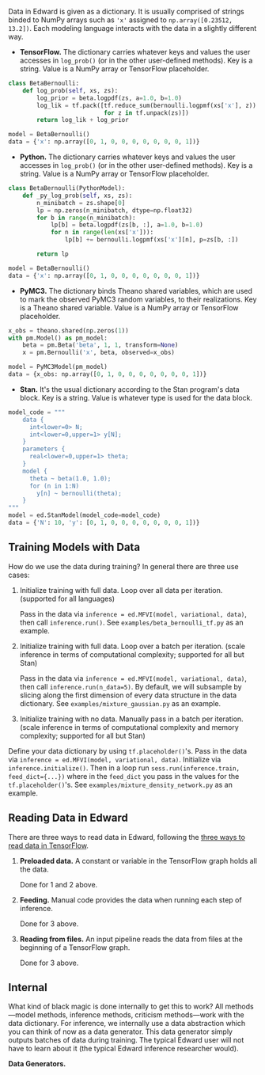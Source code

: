 Data in Edward is given as a dictionary. It is usually comprised of
strings binded to NumPy arrays such as `'x'` assigned to
`np.array([0.23512, 13.2])`.  Each modeling language interacts with
the data in a slightly different way.
+ __TensorFlow.__ The dictionary carries whatever keys and values the user accesses in `log_prob()` (or in the other user-defined methods). Key is a string. Value is a NumPy array or TensorFlow placeholder.
```python
class BetaBernoulli:
    def log_prob(self, xs, zs):
        log_prior = beta.logpdf(zs, a=1.0, b=1.0)
        log_lik = tf.pack([tf.reduce_sum(bernoulli.logpmf(xs['x'], z))
                           for z in tf.unpack(zs)])
        return log_lik + log_prior

model = BetaBernoulli()
data = {'x': np.array([0, 1, 0, 0, 0, 0, 0, 0, 0, 1])}
```
+ __Python.__ The dictionary carries whatever keys and values the user accesses in `log_prob()` (or in the other user-defined methods). Key is a string. Value is a NumPy array or TensorFlow placeholder.
```python
class BetaBernoulli(PythonModel):
    def _py_log_prob(self, xs, zs):
        n_minibatch = zs.shape[0]
        lp = np.zeros(n_minibatch, dtype=np.float32)
        for b in range(n_minibatch):
            lp[b] = beta.logpdf(zs[b, :], a=1.0, b=1.0)
            for n in range(len(xs['x'])):
                lp[b] += bernoulli.logpmf(xs['x'][n], p=zs[b, :])

        return lp

model = BetaBernoulli()
data = {'x': np.array([0, 1, 0, 0, 0, 0, 0, 0, 0, 1])}
```
+ __PyMC3.__ The dictionary binds Theano shared variables, which are used to mark the observed PyMC3 random variables, to their realizations. Key is a Theano shared variable. Value is a NumPy array or TensorFlow placeholder.
```python
x_obs = theano.shared(np.zeros(1))
with pm.Model() as pm_model:
    beta = pm.Beta('beta', 1, 1, transform=None)
    x = pm.Bernoulli('x', beta, observed=x_obs)

model = PyMC3Model(pm_model)
data = {x_obs: np.array([0, 1, 0, 0, 0, 0, 0, 0, 0, 1])}
```
+ __Stan.__ It's the usual dictionary according to the Stan program's data block. Key is a string. Value is whatever type is used for the data block.
```python
model_code = """
    data {
      int<lower=0> N;
      int<lower=0,upper=1> y[N];
    }
    parameters {
      real<lower=0,upper=1> theta;
    }
    model {
      theta ~ beta(1.0, 1.0);
      for (n in 1:N)
        y[n] ~ bernoulli(theta);
    }
"""
model = ed.StanModel(model_code=model_code)
data = {'N': 10, 'y': [0, 1, 0, 0, 0, 0, 0, 0, 0, 1])}
```

## Training Models with Data

How do we use the data during training? In general there are three use cases:

1. Initialize training with full data. Loop over all data per iteration. (supported for all languages)

   Pass in the data via `inference = ed.MFVI(model, variational, data)`, then call `inference.run()`. See `examples/beta_bernoulli_tf.py` as an example.
2. Initialize training with full data. Loop over a batch per iteration. (scale inference in terms of computational complexity; supported for all but Stan)

   Pass in the data via `inference = ed.MFVI(model, variational, data)`, then call `inference.run(n_data=5)`. By default, we will subsample by slicing along the first dimension of every data structure in the data dictionary. See `examples/mixture_gaussian.py` as an example.
3. Initialize training with no data. Manually pass in a batch per iteration. (scale inference in terms of computational complexity and memory complexity; supported for all but Stan)

  Define your data dictionary by using `tf.placeholder()`'s. Pass in the data via `inference = ed.MFVI(model, variational, data)`. Initialize via `inference.initialize()`. Then in a loop run `sess.run(inference.train, feed_dict={...})` where in the `feed_dict` you pass in the values for the `tf.placeholder()`'s. See `examples/mixture_density_network.py` as an example.

## Reading Data in Edward

There are three ways to read data in Edward, following the
[three ways to read data in TensorFlow](https://www.tensorflow.org/versions/r0.9/how_tos/reading_data/index.html).

1. __Preloaded data.__ A constant or variable in the TensorFlow graph holds all the data.

   Done for 1 and 2 above.
2. __Feeding.__ Manual code provides the data when running each step of inference.

   Done for 3 above.
3. __Reading from files.__ An input pipeline reads the data from files at the beginning of a TensorFlow graph.

   Done for 3 above.

## Internal

What kind of black magic is done internally to get this to work? All methods—model methods, inference methods, criticism methods—work with the data dictionary. For inference, we internally use a data abstraction which you can think of now as a data generator. This data generator simply outputs batches of data during training. The typical Edward user will not have to learn about it (the typical Edward inference researcher would).

__Data Generators.__
